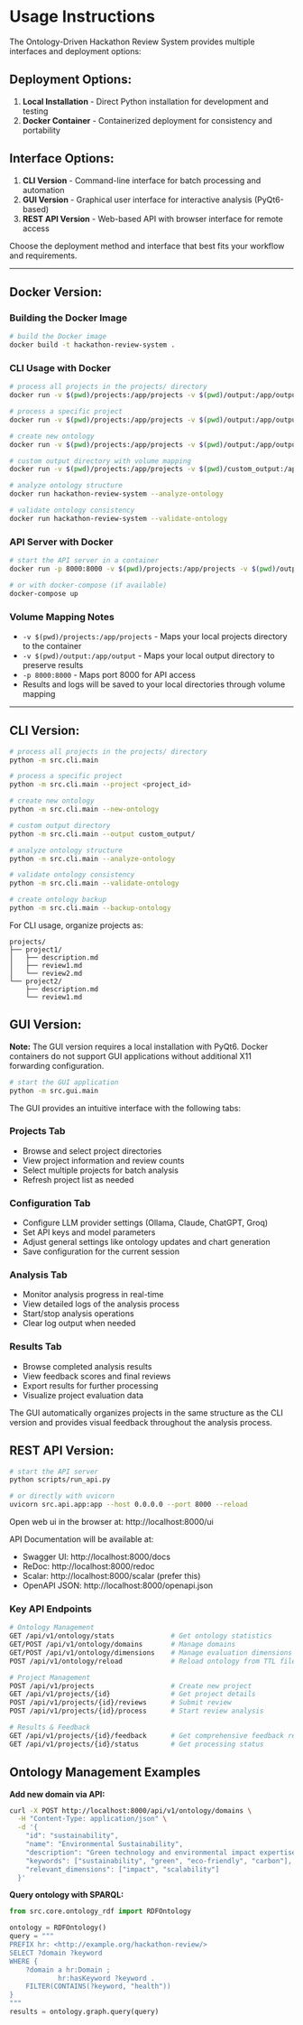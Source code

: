 # Usage Instructions

The Ontology-Driven Hackathon Review System provides multiple interfaces and deployment options:

## Deployment Options:

1. **Local Installation** - Direct Python installation for development and testing
2. **Docker Container** - Containerized deployment for consistency and portability

## Interface Options:

1. **CLI Version** - Command-line interface for batch processing and automation
2. **GUI Version** - Graphical user interface for interactive analysis (PyQt6-based)
3. **REST API Version** - Web-based API with browser interface for remote access

Choose the deployment method and interface that best fits your workflow and requirements.

---

## Docker Version:

### Building the Docker Image

```bash
# build the Docker image
docker build -t hackathon-review-system .
```

### CLI Usage with Docker

```bash
# process all projects in the projects/ directory
docker run -v $(pwd)/projects:/app/projects -v $(pwd)/output:/app/output hackathon-review-system

# process a specific project
docker run -v $(pwd)/projects:/app/projects -v $(pwd)/output:/app/output hackathon-review-system --project ai-health-assistant

# create new ontology
docker run -v $(pwd)/projects:/app/projects -v $(pwd)/output:/app/output hackathon-review-system --new-ontology

# custom output directory with volume mapping
docker run -v $(pwd)/projects:/app/projects -v $(pwd)/custom_output:/app/output hackathon-review-system --output /app/output

# analyze ontology structure
docker run hackathon-review-system --analyze-ontology

# validate ontology consistency
docker run hackathon-review-system --validate-ontology
```

### API Server with Docker

```bash
# start the API server in a container
docker run -p 8000:8000 -v $(pwd)/projects:/app/projects -v $(pwd)/output:/app/output hackathon-review-system python scripts/run_api.py

# or with docker-compose (if available)
docker-compose up
```

### Volume Mapping Notes

- `-v $(pwd)/projects:/app/projects` - Maps your local projects directory to the container
- `-v $(pwd)/output:/app/output` - Maps your local output directory to preserve results
- `-p 8000:8000` - Maps port 8000 for API access
- Results and logs will be saved to your local directories through volume mapping

---

## CLI Version:

```bash
# process all projects in the projects/ directory
python -m src.cli.main

# process a specific project
python -m src.cli.main --project <project_id>

# create new ontology
python -m src.cli.main --new-ontology

# custom output directory
python -m src.cli.main --output custom_output/

# analyze ontology structure
python -m src.cli.main --analyze-ontology

# validate ontology consistency
python -m src.cli.main --validate-ontology

# create ontology backup
python -m src.cli.main --backup-ontology
```

For CLI usage, organize projects as:

```
projects/
├── project1/
│   ├── description.md
│   ├── review1.md
│   └── review2.md
└── project2/
    ├── description.md
    └── review1.md
```

## GUI Version:

**Note:** The GUI version requires a local installation with PyQt6. Docker containers do not support GUI applications without additional X11 forwarding configuration.

```bash
# start the GUI application
python -m src.gui.main
```

The GUI provides an intuitive interface with the following tabs:

### Projects Tab

- Browse and select project directories
- View project information and review counts
- Select multiple projects for batch analysis
- Refresh project list as needed

### Configuration Tab

- Configure LLM provider settings (Ollama, Claude, ChatGPT, Groq)
- Set API keys and model parameters
- Adjust general settings like ontology updates and chart generation
- Save configuration for the current session

### Analysis Tab

- Monitor analysis progress in real-time
- View detailed logs of the analysis process
- Start/stop analysis operations
- Clear log output when needed

### Results Tab

- Browse completed analysis results
- View feedback scores and final reviews
- Export results for further processing
- Visualize project evaluation data

The GUI automatically organizes projects in the same structure as the CLI version and provides visual feedback throughout the analysis process.

## REST API Version:

```bash
# start the API server
python scripts/run_api.py

# or directly with uvicorn
uvicorn src.api.app:app --host 0.0.0.0 --port 8000 --reload
```

Open web ui in the browser at: http://localhost:8000/ui

API Documentation will be available at:

- Swagger UI: http://localhost:8000/docs
- ReDoc: http://localhost:8000/redoc
- Scalar: http://localhost:8000/scalar (prefer this)
- OpenAPI JSON: http://localhost:8000/openapi.json

### Key API Endpoints

```bash
# Ontology Management
GET /api/v1/ontology/stats              # Get ontology statistics
GET/POST /api/v1/ontology/domains       # Manage domains
GET/POST /api/v1/ontology/dimensions    # Manage evaluation dimensions
POST /api/v1/ontology/reload            # Reload ontology from TTL file

# Project Management
POST /api/v1/projects                   # Create new project
GET /api/v1/projects/{id}               # Get project details
POST /api/v1/projects/{id}/reviews      # Submit review
POST /api/v1/projects/{id}/process      # Start review analysis

# Results & Feedback
GET /api/v1/projects/{id}/feedback      # Get comprehensive feedback report
GET /api/v1/projects/{id}/status        # Get processing status
```

## Ontology Management Examples

**Add new domain via API:**

```bash
curl -X POST http://localhost:8000/api/v1/ontology/domains \
  -H "Content-Type: application/json" \
  -d '{
    "id": "sustainability",
    "name": "Environmental Sustainability",
    "description": "Green technology and environmental impact expertise",
    "keywords": ["sustainability", "green", "eco-friendly", "carbon"],
    "relevant_dimensions": ["impact", "scalability"]
  }'
```

**Query ontology with SPARQL:**

```python
from src.core.ontology_rdf import RDFOntology

ontology = RDFOntology()
query = """
PREFIX hr: <http://example.org/hackathon-review/>
SELECT ?domain ?keyword
WHERE {
    ?domain a hr:Domain ;
            hr:hasKeyword ?keyword .
    FILTER(CONTAINS(?keyword, "health"))
}
"""
results = ontology.graph.query(query)
```
